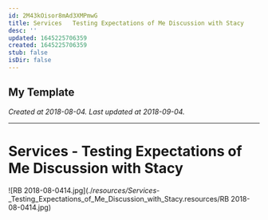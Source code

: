 ```yaml
---
id: 2M43kOisor8mAd3XMPmwG
title: Services   Testing Expectations of Me Discussion with Stacy
desc: ''
updated: 1645225706359
created: 1645225706359
stub: false
isDir: false
---
```

My Template
---

_Created at 2018-08-04._
_Last updated at 2018-09-04._




---

# Services - Testing Expectations of Me Discussion with Stacy


![RB 2018-08-0414.jpg](./_resources/Services_-_Testing_Expectations_of_Me_Discussion_with_Stacy.resources/RB 2018-08-0414.jpg)

